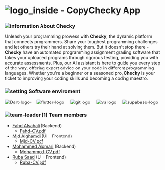 # ![logo_inside - Copy](https://github.com/flutter-team5/Checky/assets/101333803/06b7c94b-bb0d-47f6-95dd-f6a4cb3e0095)Checky App  
### ![information](https://github.com/flutter-team5/Checky/assets/101333803/89d2ae08-b8ea-4d6f-89c8-cb6492b0780e) About Checky
Unleash your programming prowess with **Checky**, the dynamic platform that connects programmers. Share your toughest programming challenges and let others try their hand at solving them. But it doesn't stop there - **Checky**  have an automated programming assignment grading software that takes your uploaded programs through rigorous testing, providing you with accurate assessments. Plus, our AI assistant is here to guide you every step of the way, offering expert advice on your code in different programming languages. Whether you're a beginner or a seasoned pro, **Checky** is your ticket to improving your coding skills and becoming a coding maestro.

### ![setting](https://github.com/flutter-team5/Checky/assets/101333803/9c2037f9-f224-477e-8791-4ae4e231fb3b) Software enviroment
![Dart-logo-](https://github.com/flutter-team5/Checky/assets/101333803/492e8079-0f4e-4457-8a84-16c800c20aef)&nbsp; &nbsp;
![flutter-logo](https://github.com/flutter-team5/Checky/assets/101333803/cda09de5-602e-4207-90e4-f36b507873aa) &nbsp; &nbsp;
![git logo](https://github.com/flutter-team5/Checky/assets/101333803/30a910d5-3235-4c68-b89d-558787d219f9) &nbsp; &nbsp;
![vs logo](https://github.com/flutter-team5/Checky/assets/101333803/530b0b1e-2a91-43d5-abd0-7289f50cab02) &nbsp; &nbsp;
![supabase-logo](https://github.com/flutter-team5/Checky/assets/101333803/22a869b8-e964-4914-82d4-d3f08568604b)



###  ![team-leader (1)](https://github.com/flutter-team5/Checky/assets/101333803/bfb53eb8-cb7f-482b-81e8-ed3aa2e46862) Team members
- [Fahd Alsahali](https://github.com/Fahd17) (Backend)
  - [Fahd-CV.pdf](https://github.com/flutter-team5/Checky/files/12599931/Fahd.Alsahali-CV.pdf)
- [Mjd Alghamdi](https://github.com/Mjd-Gh) (UI - Frontend)
  - [Mjd-CV.pdf](https://github.com/flutter-team5/Checky/files/12599947/Mjd.Alghamdi-CV.pdf)
- [Mohammed Alomari](https://github.com/Muham23d) (Backend)
  -  [Mohammed-CV.pdf](https://github.com/flutter-team5/Checky/files/12599948/Mohammed.Yahya-CV.pdf)
- [Ruba Saad](https://github.com/ru14s) (UI - Frontend)
  -  [Ruba-CV.pdf](https://github.com/flutter-team5/Checky/files/12600038/Ruba.Saad-.CV.pdf)

  

